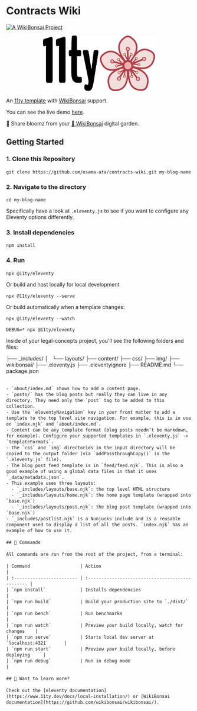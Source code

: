 # Contracts Wiki

[![A WikiBonsai Project](https://img.shields.io/badge/%F0%9F%8E%8B-A%20WikiBonsai%20Project-brightgreen)](https://github.com/wikibonsai/wikibonsai)

<p align="center">
  <img src="./img/eleventy-logo.svg" width="150" height="150"/>
  <img src="./img/bloomz.svg" width="150" height="150"/>
</p>

An [11ty template](https://github.com/11ty/eleventy-base-blog) with [WikiBonsai](https://github.com/wikibonsai/wikibonsai) support.

You can see the live demo [here](https://contracts-wiki.osamata.com/).

🌸 Share bloomz from your [🎋 WikiBonsai](https://github.com/wikibonsai/wikibonsai) digital garden.

## Getting Started

### 1. Clone this Repository

```
git clone https://github.com/osama-ata/contracts-wiki.git my-blog-name
```

### 2. Navigate to the directory

```
cd my-blog-name
```

Specifically have a look at `.eleventy.js` to see if you want to configure any Eleventy options differently.

### 3. Install dependencies

```
npm install
```

### 4. Run

```
npx @11ty/eleventy
```

Or build and host locally for local development

```
npx @11ty/eleventy --serve
```

Or build automatically when a template changes:

```
npx @11ty/eleventy --watch
```

```
DEBUG=* npx @11ty/eleventy
```

Inside of your legal-concepts project, you'll see the following folders and files:

├── _includes/
│   └── layouts/
├── content/
├── css/
├── img/
├── wikibonsai/
├── .eleventy.js
├── .eleventyignore
├── README.md
└── package.json

```

- `about/index.md` shows how to add a content page.
- `posts/` has the blog posts but really they can live in any directory. They need only the `post` tag to be added to this collection.
- Use the `eleventyNavigation` key in your front matter to add a template to the top level site navigation. For example, this is in use on `index.njk` and `about/index.md`.
- Content can be any template format (blog posts needn’t be markdown, for example). Configure your supported templates in `.eleventy.js` -> `templateFormats`.
- The `css` and `img` directories in the input directory will be copied to the output folder (via `addPassthroughCopy()` in the `.eleventy.js` file).
- The blog post feed template is in `feed/feed.njk`. This is also a good example of using a global data files in that it uses `_data/metadata.json`.
- This example uses three layouts:
  - `_includes/layouts/base.njk`: the top level HTML structure
  - `_includes/layouts/home.njk`: the home page template (wrapped into `base.njk`)
  - `_includes/layouts/post.njk`: the blog post template (wrapped into `base.njk`)
- `_includes/postlist.njk` is a Nunjucks include and is a reusable component used to display a list of all the posts. `index.njk` has an example of how to use it.

## 🧚 Commands

All commands are run from the root of the project, from a terminal:

| Command                   | Action                                           |
| :------------------------ | :----------------------------------------------- |
| `npm install`             | Installs dependencies                            |
| `npm run build`           | Build your production site to `./dist/`          |
| `npm run bench`           | Run benchmarks                                   |
| `npm run watch`           | Preview your build locally, watch for changes    |
| `npm run serve`           | Starts local dev server at `localhost:4321`      |
| `npm run start`           | Preview your build locally, before deploying     |
| `npm run debug`           | Run in debug mode                                |

## 👀 Want to learn more?

Check out the [eleventy documentation](https://www.11ty.dev/docs/local-installation/) or [WikiBonsai documentation](https://github.com/wikibonsai/wikibonsai/).
